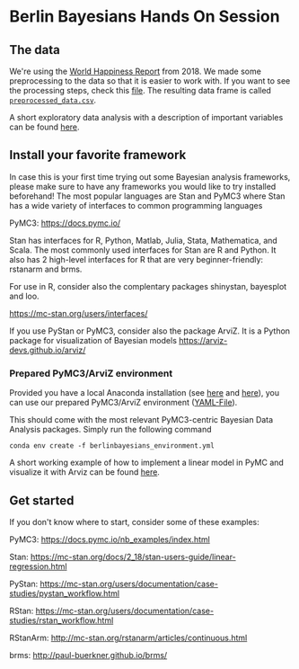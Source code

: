 # Berlin Bayesians Hands On Session


## The data
We're using the [World Happiness Report](http://worldhappiness.report/) from 2018. We made some preprocessing to the data so that it is easier to work with. If you want to see the processing steps, check this [file](Data_Processing.md). The resulting data frame is called [`preprocessed_data.csv`](data/preprocessed_data.csv).

A short exploratory data analysis with a description of important variables can be found [here](EDA.md).



## Install your favorite framework
In case this is your first time trying out some Bayesian analysis frameworks, please make sure to have any frameworks you would like to try installed beforehand! The most popular languages are Stan and PyMC3 where Stan has a wide variety of interfaces to common programming languages

PyMC3:
https://docs.pymc.io/

Stan has interfaces for R, Python, Matlab, Julia, Stata, Mathematica, and Scala. The most commonly used interfaces for Stan are R and Python.
It also has 2 high-level interfaces for R that are very beginner-friendly: rstanarm and brms.

For use in R, consider also the complentary packages shinystan, bayesplot and loo.

https://mc-stan.org/users/interfaces/

If you use PyStan or PyMC3, consider also the package ArviZ. It is a Python package for visualization of Bayesian models
https://arviz-devs.github.io/arviz/

### Prepared PyMC3/ArviZ environment

Provided you have a local Anaconda installation (see [here](https://www.anaconda.com/distribution/) and [here](https://docs.anaconda.com/anaconda/install/)), you can use our prepared PyMC3/ArviZ environment ([YAML-File](berlinbayesians_environment.yml)).

This should come with the most relevant PyMC3-centric Bayesian Data Analysis packages. Simply run the following command

`conda env create -f berlinbayesians_environment.yml`

A short working example of how to implement a linear model in PyMC and visualize it with Arviz can be found [here](https://github.com/ermeel86/ermeel86.github.io/blob/master/meetups/berlinbayesians/PyMC3_ArviZ_Practical_Minimum.ipynb).

## Get started
If you don't know where to start, consider some of these examples:

PyMC3: https://docs.pymc.io/nb_examples/index.html

Stan: https://mc-stan.org/docs/2_18/stan-users-guide/linear-regression.html

PyStan: https://mc-stan.org/users/documentation/case-studies/pystan_workflow.html

RStan: https://mc-stan.org/users/documentation/case-studies/rstan_workflow.html

RStanArm: http://mc-stan.org/rstanarm/articles/continuous.html

brms: http://paul-buerkner.github.io/brms/


